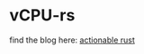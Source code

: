 # vCPU-rs

find the blog here: [actionable rust](https://actionable-rust.vercel.app/actionable-rust/implementing-our-very-own-cpu/)